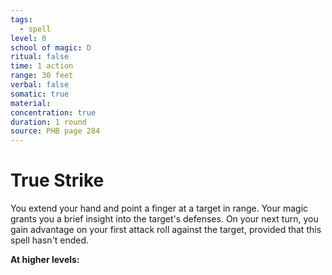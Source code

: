 ```yaml
---
tags:
  - spell
level: 0
school of magic: D
ritual: false
time: 1 action
range: 30 feet
verbal: false
somatic: true
material: 
concentration: true
duration: 1 round
source: PHB page 284
---
```

# True Strike
You extend your hand and point a finger at a target in range. Your magic grants you a brief insight into the target's defenses. On your next turn, you gain advantage on your first attack roll against the target, provided that this spell hasn't ended.

**At higher levels:** 